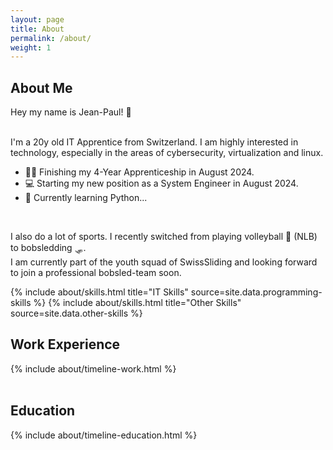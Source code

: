 ```yaml
---
layout: page
title: About
permalink: /about/
weight: 1
---
```


## **About Me**
Hey my name is Jean-Paul! :wave:  
<br>

I'm a 20y old IT Apprentice from Switzerland. I am highly interested in technology, especially in the areas of cybersecurity, virtualization and linux.
- :student: Finishing my 4-Year Apprenticeship in August 2024.
- :computer: Starting my new position as a System Engineer in August 2024.
- :snake: Currently learning Python... 
<br>

I also do a lot of sports. I recently switched from playing volleyball :volleyball: (NLB) to bobsledding :sled:.  
I am currently part of the youth squad of SwissSliding and looking forward to join a professional bobsled-team soon.


<div class="row">
{% include about/skills.html title="IT Skills" source=site.data.programming-skills %}
{% include about/skills.html title="Other Skills" source=site.data.other-skills %}
</div>

## **Work Experience**
<div class="row">
{% include about/timeline-work.html %}
</div>
<br>

## **Education**
<div class="row">
{% include about/timeline-education.html %}
</div>
